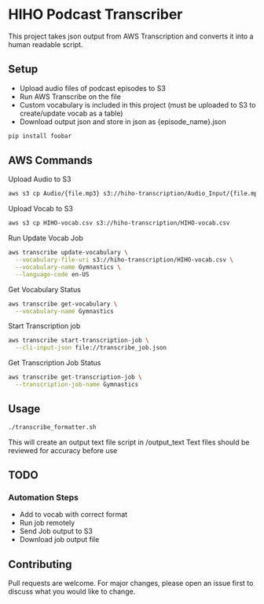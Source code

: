 # HIHO Podcast Transcriber

This project takes json output from AWS Transcription and converts it into a human readable script.

## Setup

- Upload audio files of podcast episodes to S3
- Run AWS Transcribe on the file
- Custom vocabulary is included in this project (must be uploaded to S3 to create/update vocab as a table)
- Download output json and store in json as {episode_name}.json

```bash
pip install foobar
```

## AWS Commands
Upload Audio to S3
```bash
aws s3 cp Audio/{file.mp3} s3://hiho-transcription/Audio_Input/{file.mp3}
```

Upload Vocab to S3
```bash
aws s3 cp HIHO-vocab.csv s3://hiho-transcription/HIHO-vocab.csv
```

Run Update Vocab Job
```bash
aws transcribe update-vocabulary \
  --vocabulary-file-uri s3://hiho-transcription/HIHO-vocab.csv \
  --vocabulary-name Gymnastics \
  --language-code en-US
```

Get Vocabulary Status
```bash
aws transcribe get-vocabulary \
  --vocabulary-name Gymnastics
```
Start Transcription job
```bash
aws transcribe start-transcription-job \
  --cli-input-json file://transcribe_job.json
```

Get Transcription Job Status
```bash
aws transcribe get-transcription-job \
  --transcription-job-name Gymnastics
```

## Usage

```bash
./transcribe_formatter.sh
```
This will create an output text file script in /output_text
Text files should be reviewed for accuracy before use

## TODO

### Automation Steps
  - Add to vocab with correct format
  - Run job remotely
  - Send Job output to S3
  - Download job output file

## Contributing
Pull requests are welcome. For major changes, please open an issue first to discuss what you would like to change.
